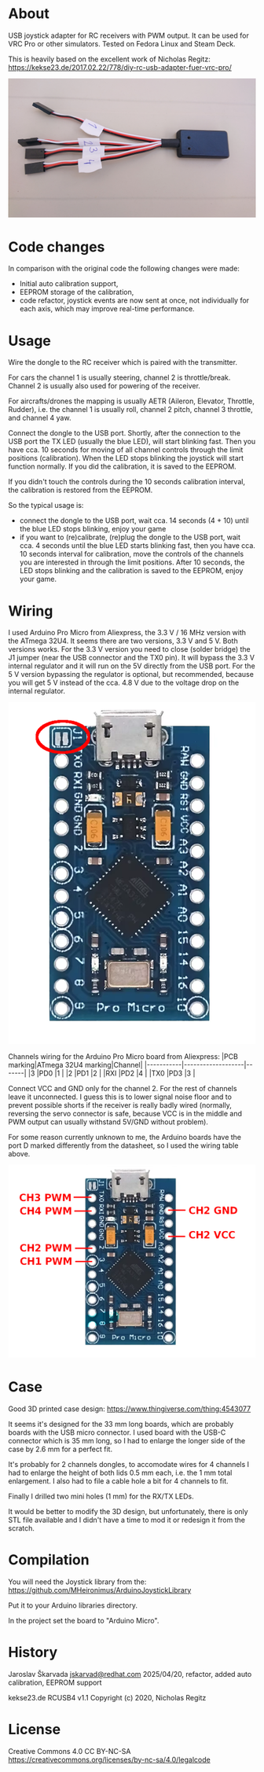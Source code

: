 # About
USB joystick adapter for RC receivers with PWM output. It can be used for
VRC Pro or other simulators. Tested on Fedora Linux and Steam Deck.

This is heavily based on the excellent work of Nicholas Regitz:
https://kekse23.de/2017.02.22/778/diy-rc-usb-adapter-fuer-vrc-pro/

![Dongle](/dongle.jpg)

# Code changes
In comparison with the original code the following changes were made:

* Initial auto calibration support,
* EEPROM storage of the calibration,
* code refactor, joystick events are now sent at once, not individually for
  each axis, which may improve real-time performance.

# Usage
Wire the dongle to the RC receiver which is paired with the transmitter.

For cars the channel 1 is usually steering, channel 2 is throttle/break.
Channel 2 is usually also used for powering of the receiver.

For aircrafts/drones the mapping is usually AETR (Aileron, Elevator,
Throttle, Rudder), i.e. the channel 1 is usually roll, channel 2 pitch,
channel 3 throttle, and channel 4 yaw.

Connect the dongle to the USB port. Shortly, after the connection to the USB
port the TX LED (usually the blue LED), will start blinking fast. Then you
have cca. 10 seconds for moving of all channel controls through the limit
positions (calibration). When the LED stops blinking the joystick will
start function normally. If you did the calibration, it is saved to the
EEPROM.

If you didn't touch the controls during the 10 seconds calibration
interval, the calibration is restored from the EEPROM.

So the typical usage is:
- connect the dongle to the USB port, wait cca. 14 seconds (4 + 10) until
the blue LED stops blinking, enjoy your game
- if you want to (re)calibrate, (re)plug the dongle to the USB port, wait
cca. 4 seconds until the blue LED starts blinking fast, then you have
cca. 10 seconds interval for calibration, move the controls of the channels
you are interested in through the limit positions. After 10 seconds, the LED
stops blinking and the calibration is saved to the EEPROM, enjoy your game.

# Wiring
I used Arduino Pro Micro from Aliexpress, the 3.3 V / 16 MHz version with
the ATmega 32U4. It seems there are two versions, 3.3 V and 5 V. Both versions
works. For the 3.3 V version you need to close (solder bridge) the J1 jumper
(near the USB connector and the TX0 pin). It will bypass the 3.3 V internal
regulator and it will run on the 5V directly from the USB port. For the 5 V
version bypassing the regulator is optional, but recommended, because you
will get 5 V instead of the cca. 4.8 V due to the voltage drop on the internal
regulator.

![Jumper J1](/promicro_j1.png)

Channels wiring for the Arduino Pro Micro board from Aliexpress:
|PCB marking|ATmega 32U4 marking|Channel|
|-----------|-------------------|-------|
|3          |PD0                |1      |
|2          |PD1                |2      |
|RXI        |PD2                |4      |
|TX0        |PD3                |3      |

Connect VCC and GND only for the channel 2. For the rest of channels leave it
unconnected. I guess this is to lower signal noise floor and to prevent
possible shorts if the receiver is really badly wired (normally, reversing the
servo connector is safe, because VCC is in the middle and PWM output can
usually withstand 5V/GND without problem).

For some reason currently unknown to me, the Arduino boards have the port D
marked differently from the datasheet, so I used the wiring table above.

![Wiring](/promicro_wiring.png)

# Case
Good 3D printed case design:
https://www.thingiverse.com/thing:4543077

It seems it's designed for the 33 mm long boards, which are probably boards with the
USB micro connector. I used board with the USB-C connector which is 35 mm long,
so I had to enlarge the longer side of the case by 2.6 mm for a perfect fit.

It's probably for 2 channels dongles, to accomodate wires for 4 channels I had
to enlarge the height of both lids 0.5 mm each, i.e. the 1 mm total enlargement.
I also had to file a cable hole a bit for 4 channels to fit.

Finally I drilled two mini holes (1 mm) for the RX/TX LEDs.

It would be better to modify the 3D design, but unfortunately, there is only
STL file available and I didn't have a time to mod it or redesign it from the
scratch.

# Compilation
You will need the Joystick library from the:
https://github.com/MHeironimus/ArduinoJoystickLibrary

Put it to your Arduino libraries directory.

In the project set the board to "Arduino Micro".

# History
Jaroslav Škarvada <jskarvad@redhat.com>
2025/04/20, refactor, added auto calibration, EEPROM support

kekse23.de RCUSB4 v1.1
Copyright (c) 2020, Nicholas Regitz

# License
Creative Commons 4.0 CC BY-NC-SA
https://creativecommons.org/licenses/by-nc-sa/4.0/legalcode
